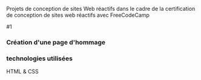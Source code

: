 Projets de conception de sites Web réactifs dans le cadre de la certification de conception de sites web réactifs avec FreeCodeCamp

#1
### Création d'une page d'hommage

### technologies utilisées
HTML & CSS
<a href="https://img.shields.io/badge/-HTML-black?logo=HTML5&colorLogo=E34F26@style=flat"></a>
<a href="https://img.shields.io/badge/-CSS-black?logo=CSS3&logoColor=1572B6&style=flat"></a>

